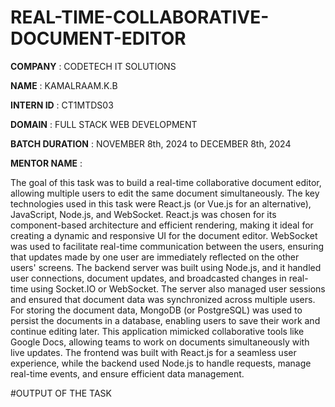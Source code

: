 # REAL-TIME-COLLABORATIVE-DOCUMENT-EDITOR

**COMPANY** : CODETECH IT SOLUTIONS

**NAME** :  KAMALRAAM.K.B

**INTERN ID** : CT1MTDS03

**DOMAIN** : FULL STACK WEB DEVELOPMENT

**BATCH DURATION** : NOVEMBER 8th, 2024 to DECEMBER 8th, 2024

**MENTOR NAME** :

The goal of this task was to build a real-time collaborative document editor, allowing multiple users to edit the same document simultaneously. The key technologies used in this task were React.js (or Vue.js for an alternative), JavaScript, Node.js, and WebSocket. React.js was chosen for its component-based architecture and efficient rendering, making it ideal for creating a dynamic and responsive UI for the document editor. WebSocket was used to facilitate real-time communication between the users, ensuring that updates made by one user are immediately reflected on the other users' screens. The backend server was built using Node.js, and it handled user connections, document updates, and broadcasted changes in real-time using Socket.IO or WebSocket. The server also managed user sessions and ensured that document data was synchronized across multiple users. For storing the document data, MongoDB (or PostgreSQL) was used to persist the documents in a database, enabling users to save their work and continue editing later. This application mimicked collaborative tools like Google Docs, allowing teams to work on documents simultaneously with live updates. The frontend was built with React.js for a seamless user experience, while the backend used Node.js to handle requests, manage real-time events, and ensure efficient data management.

#OUTPUT OF THE TASK 

   
